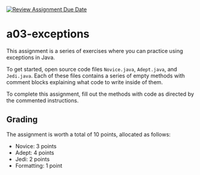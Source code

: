 [![Review Assignment Due Date](https://classroom.github.com/assets/deadline-readme-button-22041afd0340ce965d47ae6ef1cefeee28c7c493a6346c4f15d667ab976d596c.svg)](https://classroom.github.com/a/qFW8hozE)
# a03-exceptions

This assignment is a series of exercises where you can practice using exceptions in Java.

To get started, open source code files `Novice.java`, `Adept.java`, and `Jedi.java`. Each of these files contains a series of empty methods with comment blocks explaining what code to write inside of them.

To complete this assignment, fill out the methods with code as directed by the commented instructions.

## Grading

The assignment is worth a total of 10 points, allocated as follows:

* Novice: 3 points
* Adept: 4 points
* Jedi: 2 points
* Formatting: 1 point
